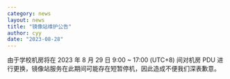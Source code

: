 ```yaml
---
category: news
layout: news
title: "镜像站维护公告"
author: cyy
date: "2023-08-28"
---
```


由于学校机房将在 2023 年 8 月 29 日 9:00 ~ 17:00 (UTC+8) 间对机房 PDU 进行更换，镜像站服务在此期间可能存在短暂停机，因此造成不便我们深表歉意。